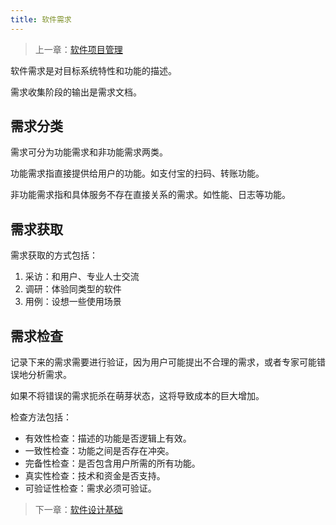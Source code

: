 ```yaml
---
title: 软件需求
---
```


> 上一章：[软件项目管理](/se/sr)

软件需求是对目标系统特性和功能的描述。

需求收集阶段的输出是需求文档。

## 需求分类

需求可分为功能需求和非功能需求两类。

功能需求指直接提供给用户的功能。如支付宝的扫码、转账功能。

非功能需求指和具体服务不存在直接关系的需求。如性能、日志等功能。

## 需求获取

需求获取的方式包括：

1. 采访：和用户、专业人士交流
2. 调研：体验同类型的软件
3. 用例：设想一些使用场景

## 需求检查

记录下来的需求需要进行验证，因为用户可能提出不合理的需求，或者专家可能错误地分析需求。

如果不将错误的需求扼杀在萌芽状态，这将导致成本的巨大增加。

检查方法包括：

- 有效性检查：描述的功能是否逻辑上有效。
- 一致性检查：功能之间是否存在冲突。
- 完备性检查：是否包含用户所需的所有功能。
- 真实性检查：技术和资金是否支持。
- 可验证性检查：需求必须可验证。

> 下一章：[软件设计基础](/se/sdb)